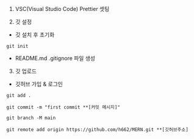1. VSC(Visual Studio Code) Prettier 셋팅

2. 깃 설정

- 깃 설치 후 초기화

```
git init
```

- README.md .gitignore 파일 생성

3. 깃 업로드

- 깃허브 가입 & 로그인

```
git add .
```

```
git commit -m "first commit **[커밋 메시지]"
```

```
git branch -M main
```

```
git remote add origin https://github.com/h662/MERN.git **[깃허브주소]
```
